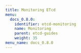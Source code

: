 ```yaml
---
title: Monitoring ETcd
menu:
  docs_0.8.0:
    identifier: etcd-monitoring
    name: Monitoring
    parent: etcd-guides
    weight: 35
menu_name: docs_0.8.0
---
```

